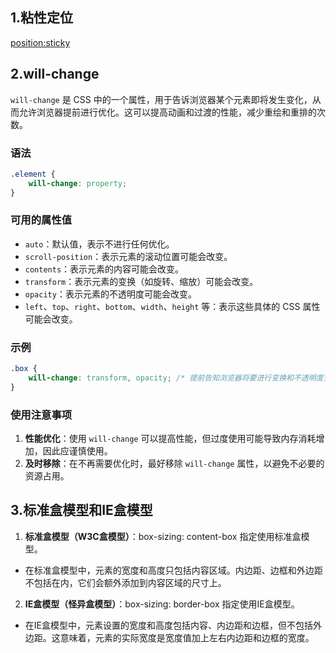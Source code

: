 ## 1.粘性定位
[position:sticky](https://www.bilibili.com/video/BV1C8411Q7Gm/?spm_id_from=333.337.search-card.all.click&vd_source=78435c3cefd4783245d9d16d09d19859)

## 2.will-change
`will-change` 是 CSS 中的一个属性，用于告诉浏览器某个元素即将发生变化，从而允许浏览器提前进行优化。这可以提高动画和过渡的性能，减少重绘和重排的次数。

### 语法
```css
.element {
    will-change: property;
}
```

### 可用的属性值
- `auto`：默认值，表示不进行任何优化。
- `scroll-position`：表示元素的滚动位置可能会改变。
- `contents`：表示元素的内容可能会改变。
- `transform`：表示元素的变换（如旋转、缩放）可能会改变。
- `opacity`：表示元素的不透明度可能会改变。
- `left`、`top`、`right`、`bottom`、`width`、`height` 等：表示这些具体的 CSS 属性可能会改变。

### 示例
```css
.box {
    will-change: transform, opacity; /* 提前告知浏览器将要进行变换和不透明度变化 */
}
```

### 使用注意事项
1. **性能优化**：使用 `will-change` 可以提高性能，但过度使用可能导致内存消耗增加，因此应谨慎使用。
2. **及时移除**：在不再需要优化时，最好移除 `will-change` 属性，以避免不必要的资源占用。

## 3.标准盒模型和IE盒模型
1. **标准盒模型（W3C盒模型）**：box-sizing: content-box 指定使用标准盒模型。
- 在标准盒模型中，元素的宽度和高度只包括内容区域。内边距、边框和外边距不包括在内，它们会额外添加到内容区域的尺寸上。
2. **IE盒模型（怪异盒模型）**：box-sizing: border-box 指定使用IE盒模型。
- 在IE盒模型中，元素设置的宽度和高度包括内容、内边距和边框，但不包括外边距。这意味着，元素的实际宽度是宽度值加上左右内边距和边框的宽度。
